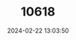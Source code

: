 ---
title: "10618"
category: "Hynobius takedai"
draft: false
date: 2024-02-22 13:03:50
languages:
  English: ["Honshu Salamander", "Hokuriku Salamander"]
  Japanese: ["Hokuriku Sanshouo"]
---